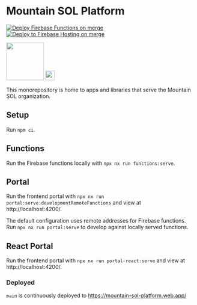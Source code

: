 # Mountain SOL Platform

[![Deploy Firebase Functions on merge](https://github.com/MountainSOLSchool/platform/actions/workflows/firebase-functions-merge.yml/badge.svg)](https://github.com/MountainSOLSchool/platform/actions/workflows/firebase-functions-merge.yml) [![Deploy to Firebase Hosting on merge](https://github.com/MountainSOLSchool/platform/actions/workflows/firebase-hosting-merge.yml/badge.svg)](https://github.com/MountainSOLSchool/platform/actions/workflows/firebase-hosting-merge.yml)

<img src="https://avatars.githubusercontent.com/u/88068648?s=400&u=54adb4c777bdf083573ef7126a6c69ed2d0849f8&v=4" height="100px">

<img src="http://ForTheBadge.com/images/badges/built-with-love.svg" height="25px">

This monorepository is home to apps and libraries that serve the Mountain SOL organization.

## Setup

Run `npm ci`.

## Functions

Run the Firebase functions locally with `npx nx run functions:serve`.

## Portal

Run the frontend portal with `npx nx run portal:serve:developmentRemoteFunctions` and view at http://localhost:4200/.

The default configuration uses remote addresses for Firebase functions. Run `npx nx run portal:serve` to develop against locally served functions.

## React Portal

Run the frontend portal with `npx nx run portal-react:serve` and view at http://localhost:4200/.

### Deployed

`main` is continuously deployed to https://mountain-sol-platform.web.app/

